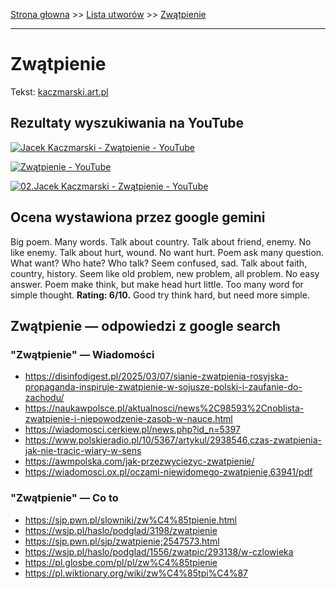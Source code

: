 [Strona głowna](../index.md) >> [Lista utworów](../list.md) >> [Zwątpienie](693.md)

---

# Zwątpienie

Tekst: [kaczmarski.art.pl](https://www.kaczmarski.art.pl/tworczosc/wiersze/zwatpienie/)

## Rezultaty wyszukiwania na YouTube

[![Jacek Kaczmarski - Zwątpienie - YouTube](http://img.youtube.com/vi/0zxRgapa0mo/0.jpg)](https://www.youtube.com/watch?v=0zxRgapa0mo "Jacek Kaczmarski - Zwątpienie - YouTube")

[![Zwątpienie - YouTube](http://img.youtube.com/vi/lNzLcgFO9Dg/0.jpg)](https://www.youtube.com/watch?v=lNzLcgFO9Dg "Zwątpienie - YouTube")

[![02.Jacek Kaczmarski - Zwątpienie - YouTube](http://img.youtube.com/vi/etJjBQ4G_z0/0.jpg)](https://www.youtube.com/watch?v=etJjBQ4G_z0 "02.Jacek Kaczmarski - Zwątpienie - YouTube")

## Ocena wystawiona przez google gemini

Big poem. Many words. Talk about country. Talk about friend, enemy. No like enemy. Talk about hurt, wound. No want hurt. Poem ask many question. What want? Who hate? Who talk? Seem confused, sad. Talk about faith, country, history. Seem like old problem, new problem, all problem. No easy answer. Poem make think, but make head hurt little. Too many word for simple thought. **Rating: 6/10.** Good try think hard, but need more simple.


## Zwątpienie — odpowiedzi z google search

### "Zwątpienie" — Wiadomości

 - <https://disinfodigest.pl/2025/03/07/sianie-zwatpienia-rosyjska-propaganda-inspiruje-zwatpienie-w-sojusze-polski-i-zaufanie-do-zachodu/>
 - <https://naukawpolsce.pl/aktualnosci/news%2C98593%2Cnoblista-zwatpienie-i-niepowodzenie-zasob-w-nauce.html>
 - <https://wiadomosci.cerkiew.pl/news.php?id_n=5397>
 - <https://www.polskieradio.pl/10/5367/artykul/2938546,czas-zwatpienia-jak-nie-tracic-wiary-w-sens>
 - <https://awmpolska.com/jak-przezwyciezyc-zwatpienie/>
 - <https://wiadomosci.ox.pl/oczami-niewidomego-zwatpienie,63941/pdf>

### "Zwątpienie" — Co to

 - <https://sjp.pwn.pl/slowniki/zw%C4%85tpienie.html>
 - <https://wsjp.pl/haslo/podglad/3198/zwatpienie>
 - <https://sjp.pwn.pl/sjp/zwatpienie;2547573.html>
 - <https://wsjp.pl/haslo/podglad/1556/zwatpic/293138/w-czlowieka>
 - <https://pl.glosbe.com/pl/pl/zw%C4%85tpienie>
 - <https://pl.wiktionary.org/wiki/zw%C4%85tpi%C4%87>

